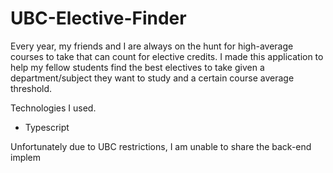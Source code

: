 # UBC-Elective-Finder

Every year, my friends and I are always on the hunt for high-average courses to take that can count for elective credits. I made this application to help my fellow students find the best electives to take given a department/subject they want to study and a certain course average threshold. 

Technologies I used. 
* Typescript 

Unfortunately due to UBC restrictions, I am unable to share the back-end implem
